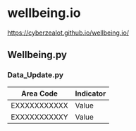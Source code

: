 # wellbeing.io
https://cyberzealot.github.io/wellbeing.io/

## Wellbeing.py

### Data_Update.py
| Area Code     | Indicator     |
| ------------- | ------------- |
| EXXXXXXXXXXX  | Value         |
| EXXXXXXXXXXY  | Value         |
